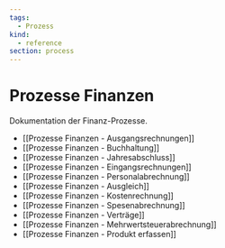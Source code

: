 ```yaml
---
tags:
  - Prozess
kind:
  - reference
section: process
---
```


# Prozesse Finanzen

Dokumentation der Finanz-Prozesse.

- [[Prozesse Finanzen - Ausgangsrechnungen]]
- [[Prozesse Finanzen - Buchhaltung]]
- [[Prozesse Finanzen - Jahresabschluss]]
- [[Prozesse Finanzen - Eingangsrechnungen]]
- [[Prozesse Finanzen - Personalabrechnung]]
- [[Prozesse Finanzen - Ausgleich]]
- [[Prozesse Finanzen - Kostenrechnung]]
- [[Prozesse Finanzen - Spesenabrechnung]]
- [[Prozesse Finanzen - Verträge]]
- [[Prozesse Finanzen - Mehrwertsteuerabrechnung]]
- [[Prozesse Finanzen - Produkt erfassen]]
